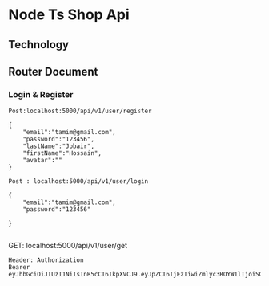 # Node Ts Shop Api



## Technology



## Router Document 

### Login & Register

```
Post:localhost:5000/api/v1/user/register
```

```
{
    "email":"tamim@gmail.com",
    "password":"123456",
    "lastName":"Jobair",
    "firstName":"Hossain",
    "avatar":""
}
```

```
Post : localhost:5000/api/v1/user/login
```
```
{
    "email":"tamim@gmail.com",
    "password":"123456"
   
}
```

```

```
GET: localhost:5000/api/v1/user/get
```
Header: Authorization
Bearer eyJhbGciOiJIUzI1NiIsInR5cCI6IkpXVCJ9.eyJpZCI6IjEzIiwiZmlyc3ROYW1lIjoiSG9zc2FpbiIsImxhc3ROYW1lIjoiSm9iYWlyIiwiZW1haWwiOiJ0YW1pbUBnbWFpbC5jb20iLCJyb2xlIjoiVVNFUiIsImlhdCI6MTczMzA2NjAyOSwiZXhwIjoxNzY0NjAyMDI5fQ.EZvuG2wLQgKJEFwMxA0bI3S8l745oJ62aEjkATMW6Fc
```
